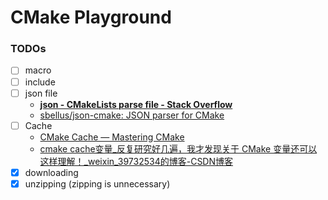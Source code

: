 CMake Playground
================
### TODOs
- [ ] macro
- [ ] include
- [ ] json file
  - [**json - CMakeLists parse file - Stack Overflow**](https://stackoverflow.com/questions/46703437/cmakelists-parse-file)
  - [sbellus/json-cmake: JSON parser for CMake](https://github.com/sbellus/json-cmake)
- [ ] Cache
  - [CMake Cache — Mastering CMake](https://cmake.org/cmake/help/book/mastering-cmake/chapter/CMake%20Cache.html)
  - [cmake cache变量_反复研究好几遍，我才发现关于 CMake 变量还可以这样理解！_weixin_39732534的博客-CSDN博客](https://blog.csdn.net/weixin_39732534/article/details/110658282)
- [x] downloading
- [x] unzipping (zipping is unnecessary)
